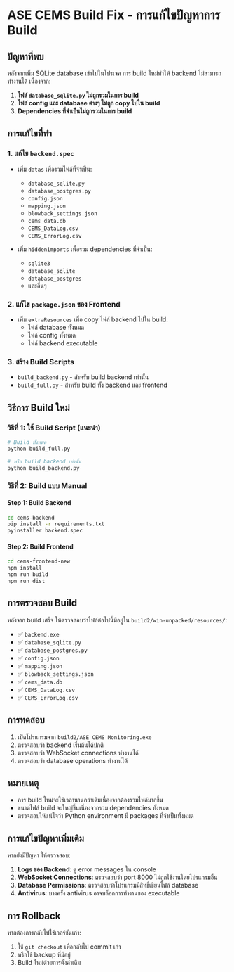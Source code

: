 # ASE CEMS Build Fix - การแก้ไขปัญหาการ Build

## ปัญหาที่พบ
หลังจากเพิ่ม SQLite database เข้าไปในโปรเจค การ build ใหม่ทำให้ backend ไม่สามารถทำงานได้ เนื่องจาก:

1. **ไฟล์ `database_sqlite.py` ไม่ถูกรวมในการ build**
2. **ไฟล์ config และ database ต่างๆ ไม่ถูก copy ไปใน build**
3. **Dependencies ที่จำเป็นไม่ถูกรวมในการ build**

## การแก้ไขที่ทำ

### 1. แก้ไข `backend.spec`
- เพิ่ม `datas` เพื่อรวมไฟล์ที่จำเป็น:
  - `database_sqlite.py`
  - `database_postgres.py`
  - `config.json`
  - `mapping.json`
  - `blowback_settings.json`
  - `cems_data.db`
  - `CEMS_DataLog.csv`
  - `CEMS_ErrorLog.csv`

- เพิ่ม `hiddenimports` เพื่อรวม dependencies ที่จำเป็น:
  - `sqlite3`
  - `database_sqlite`
  - `database_postgres`
  - และอื่นๆ

### 2. แก้ไข `package.json` ของ Frontend
- เพิ่ม `extraResources` เพื่อ copy ไฟล์ backend ไปใน build:
  - ไฟล์ database ทั้งหมด
  - ไฟล์ config ทั้งหมด
  - ไฟล์ backend executable

### 3. สร้าง Build Scripts
- `build_backend.py` - สำหรับ build backend เท่านั้น
- `build_full.py` - สำหรับ build ทั้ง backend และ frontend

## วิธีการ Build ใหม่

### วิธีที่ 1: ใช้ Build Script (แนะนำ)
```bash
# Build ทั้งหมด
python build_full.py

# หรือ build backend เท่านั้น
python build_backend.py
```

### วิธีที่ 2: Build แบบ Manual

#### Step 1: Build Backend
```bash
cd cems-backend
pip install -r requirements.txt
pyinstaller backend.spec
```

#### Step 2: Build Frontend
```bash
cd cems-frontend-new
npm install
npm run build
npm run dist
```

## การตรวจสอบ Build

หลังจาก build เสร็จ ให้ตรวจสอบว่าไฟล์ต่อไปนี้มีอยู่ใน `build2/win-unpacked/resources/`:

- ✅ `backend.exe`
- ✅ `database_sqlite.py`
- ✅ `database_postgres.py`
- ✅ `config.json`
- ✅ `mapping.json`
- ✅ `blowback_settings.json`
- ✅ `cems_data.db`
- ✅ `CEMS_DataLog.csv`
- ✅ `CEMS_ErrorLog.csv`

## การทดสอบ

1. เปิดโปรแกรมจาก `build2/ASE CEMS Monitoring.exe`
2. ตรวจสอบว่า backend เริ่มต้นได้ปกติ
3. ตรวจสอบว่า WebSocket connections ทำงานได้
4. ตรวจสอบว่า database operations ทำงานได้

## หมายเหตุ

- การ build ใหม่จะใช้เวลานานกว่าเดิมเนื่องจากต้องรวมไฟล์มากขึ้น
- ขนาดไฟล์ build จะใหญ่ขึ้นเนื่องจากรวม dependencies ทั้งหมด
- ตรวจสอบให้แน่ใจว่า Python environment มี packages ที่จำเป็นทั้งหมด

## การแก้ไขปัญหาเพิ่มเติม

หากยังมีปัญหา ให้ตรวจสอบ:

1. **Logs ของ Backend**: ดู error messages ใน console
2. **WebSocket Connections**: ตรวจสอบว่า port 8000 ไม่ถูกใช้งานโดยโปรแกรมอื่น
3. **Database Permissions**: ตรวจสอบว่าโปรแกรมมีสิทธิ์เขียนไฟล์ database
4. **Antivirus**: บางครั้ง antivirus อาจบล็อกการทำงานของ executable

## การ Rollback

หากต้องการกลับไปใช้เวอร์ชันเก่า:
1. ใช้ `git checkout` เพื่อกลับไป commit เก่า
2. หรือใช้ backup ที่มีอยู่
3. Build ใหม่ด้วยการตั้งค่าเดิม






















